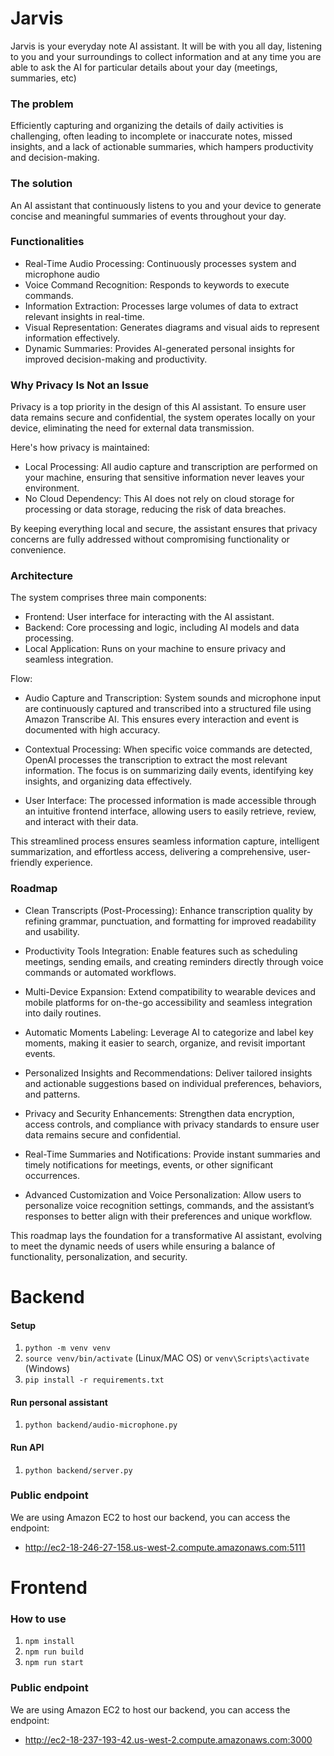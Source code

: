 # Jarvis 

Jarvis is your everyday note AI assistant. It will be with you all day, listening to you and your surroundings to collect information and at any time you are able to ask the AI for particular details about your day (meetings, summaries, etc)

### The problem

Efficiently capturing and organizing the details of daily activities is challenging, often leading to incomplete or inaccurate notes, missed insights, and a lack of actionable summaries, which hampers productivity and decision-making.

### The solution

An AI assistant that continuously listens to you and your device to generate concise and meaningful summaries of events throughout your day.

### Functionalities

- Real-Time Audio Processing: Continuously processes system and microphone audio
- Voice Command Recognition: Responds to keywords to execute commands.
- Information Extraction: Processes large volumes of data to extract relevant insights in real-time.
- Visual Representation: Generates diagrams and visual aids to represent information effectively.
- Dynamic Summaries: Provides AI-generated personal insights for improved decision-making and productivity.

### Why Privacy Is Not an Issue

Privacy is a top priority in the design of this AI assistant. To ensure user data remains secure and confidential, the system operates locally on your device, eliminating the need for external data transmission. 

Here's how privacy is maintained:
- Local Processing: All audio capture and transcription are performed on your machine, ensuring that sensitive information never leaves your environment.
- No Cloud Dependency: This AI does not rely on cloud storage for processing or data storage, reducing the risk of data breaches.

By keeping everything local and secure, the assistant ensures that privacy concerns are fully addressed without compromising functionality or convenience.

### Architecture

The system comprises three main components:

- Frontend: User interface for interacting with the AI assistant.
- Backend: Core processing and logic, including AI models and data processing.
- Local Application: Runs on your machine to ensure privacy and seamless integration.

Flow:
 - Audio Capture and Transcription: System sounds and microphone input are continuously captured and transcribed into a structured file using Amazon Transcribe AI. This ensures every interaction and event is documented with high accuracy.

 - Contextual Processing: When specific voice commands are detected, OpenAI processes the transcription to extract the most relevant information. The focus is on summarizing daily events, identifying key insights, and organizing data effectively.

- User Interface: The processed information is made accessible through an intuitive frontend interface, allowing users to easily retrieve, review, and interact with their data.

This streamlined process ensures seamless information capture, intelligent summarization, and effortless access, delivering a comprehensive, user-friendly experience.


### Roadmap

- Clean Transcripts (Post-Processing): Enhance transcription quality by refining grammar, punctuation, and formatting for improved readability and usability.

- Productivity Tools Integration: Enable features such as scheduling meetings, sending emails, and creating reminders directly through voice commands or automated workflows.

- Multi-Device Expansion: Extend compatibility to wearable devices and mobile platforms for on-the-go accessibility and seamless integration into daily routines.

- Automatic Moments Labeling: Leverage AI to categorize and label key moments, making it easier to search, organize, and revisit important events.

- Personalized Insights and Recommendations: Deliver tailored insights and actionable suggestions based on individual preferences, behaviors, and patterns.

- Privacy and Security Enhancements: Strengthen data encryption, access controls, and compliance with privacy standards to ensure user data remains secure and confidential.

- Real-Time Summaries and Notifications: Provide instant summaries and timely notifications for meetings, events, or other significant occurrences.

- Advanced Customization and Voice Personalization: Allow users to personalize voice recognition settings, commands, and the assistant’s responses to better align with their preferences and unique workflow.

This roadmap lays the foundation for a transformative AI assistant, evolving to meet the dynamic needs of users while ensuring a balance of functionality, personalization, and security.

# Backend

#### Setup

1. `python -m venv venv`
2. `source venv/bin/activate` (Linux/MAC OS) or `venv\Scripts\activate` (Windows)
3. `pip install -r requirements.txt`

#### Run personal assistant

1. `python backend/audio-microphone.py`

#### Run API

1. `python backend/server.py`

### Public endpoint

We are using Amazon EC2 to host our backend, you can access the endpoint:
- http://ec2-18-246-27-158.us-west-2.compute.amazonaws.com:5111

# Frontend

### How to use

1. `npm install`
2. `npm run build`
3. `npm run start`

### Public endpoint

We are using Amazon EC2 to host our backend, you can access the endpoint:
- http://ec2-18-237-193-42.us-west-2.compute.amazonaws.com:3000
